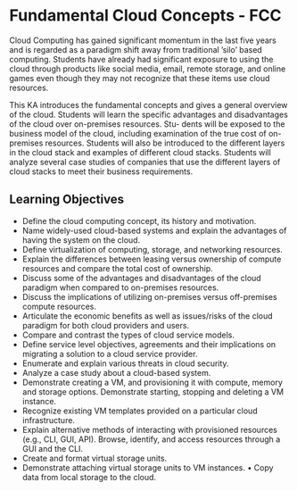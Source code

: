 # Fundamental Cloud Concepts - FCC

Cloud Computing has gained significant momentum in the last five
years and is regarded as a paradigm shift away from traditional ’silo’
based computing. Students have already had significant exposure
to using the cloud through products like social media, email, remote
storage, and online games even though they may not recognize
that these items use cloud resources.

This KA introduces the fundamental concepts and gives a general
overview of the cloud. Students will learn the specific advantages
and disadvantages of the cloud over on-premises resources. Stu-
dents will be exposed to the business model of the cloud, including
examination of the true cost of on-premises resources. Students
will also be introduced to the different layers in the cloud stack and
examples of different cloud stacks. Students will analyze several
case studies of companies that use the different layers of cloud
stacks to meet their business requirements.

## Learning Objectives

* Define the cloud computing concept, its history and motivation.
* Name widely-used cloud-based systems and explain the advantages of having the system on the cloud.
* Define virtualization of computing, storage, and networking
resources.
* Explain the differences between leasing versus ownership of
compute resources and compare the total cost of ownership.
* Discuss some of the advantages and disadvantages of the
cloud paradigm when compared to on-premises resources.
* Discuss the implications of utilizing on-premises versus off-premises compute resources.
* Articulate the economic benefits as well as issues/risks of
the cloud paradigm for both cloud providers and users.
* Compare and contrast the types of cloud service models.
* Define service level objectives, agreements and their implications on migrating a solution to a cloud service provider.
* Enumerate and explain various threats in cloud security.
* Analyze a case study about a cloud-based system.
* Demonstrate creating a VM, and provisioning it with compute, memory and storage options. Demonstrate starting,
stopping and deleting a VM instance.
* Recognize existing VM templates provided on a particular
cloud infrastructure.
* Explain alternative methods of interacting with provisioned
resources (e.g., CLI, GUI, API). Browse, identify, and access
resources through a GUI and the CLI.
* Create and format virtual storage units.
* Demonstrate attaching virtual storage units to VM instances.
• Copy data from local storage to the cloud.
